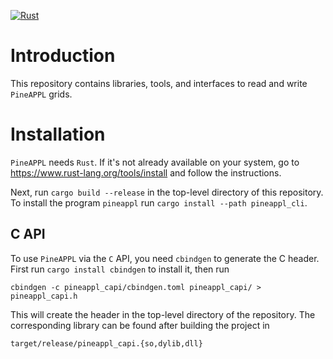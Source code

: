 [![Rust](https://github.com/N3PDF/pineappl/workflows/Rust/badge.svg)](https://github.com/N3PDF/pineappl/actions?query=workflow%3ARust)

# Introduction

This repository contains libraries, tools, and interfaces to read and write
`PineAPPL` grids.

# Installation

`PineAPPL` needs `Rust`. If it's not already available on your system, go to
<https://www.rust-lang.org/tools/install> and follow the instructions.

Next, run `cargo build --release` in the top-level directory of this
repository. To install the program `pineappl` run `cargo install --path
pineappl_cli`.

## C API

To use `PineAPPL` via the `C` API, you need `cbindgen` to generate the C
header. First run `cargo install cbindgen` to install it, then run

    cbindgen -c pineappl_capi/cbindgen.toml pineappl_capi/ > pineappl_capi.h

This will create the header in the top-level directory of the repository. The
corresponding library can be found after building the project in

    target/release/pineappl_capi.{so,dylib,dll}
